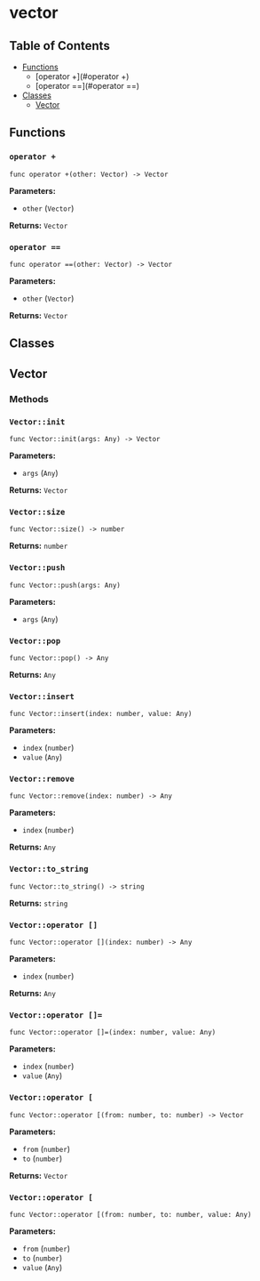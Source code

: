 # vector

## Table of Contents

- [Functions](#functions)
  - [operator +](#operator +)
  - [operator ==](#operator ==)
- [Classes](#classes)
  - [Vector](#Vector)

## Functions

### `operator +`

```xylia
func operator +(other: Vector) -> Vector
```

**Parameters:**

- `other` (`Vector`)

**Returns:** `Vector` 

### `operator ==`

```xylia
func operator ==(other: Vector) -> Vector
```

**Parameters:**

- `other` (`Vector`)

**Returns:** `Vector` 

## Classes

## Vector

### Methods

### `Vector::init`

```xylia
func Vector::init(args: Any) -> Vector
```

**Parameters:**

- `args` (`Any`)

**Returns:** `Vector` 

### `Vector::size`

```xylia
func Vector::size() -> number
```

**Returns:** `number` 

### `Vector::push`

```xylia
func Vector::push(args: Any)
```

**Parameters:**

- `args` (`Any`)

### `Vector::pop`

```xylia
func Vector::pop() -> Any
```

**Returns:** `Any` 

### `Vector::insert`

```xylia
func Vector::insert(index: number, value: Any)
```

**Parameters:**

- `index` (`number`)
- `value` (`Any`)

### `Vector::remove`

```xylia
func Vector::remove(index: number) -> Any
```

**Parameters:**

- `index` (`number`)

**Returns:** `Any` 

### `Vector::to_string`

```xylia
func Vector::to_string() -> string
```

**Returns:** `string` 

### `Vector::operator []`

```xylia
func Vector::operator [](index: number) -> Any
```

**Parameters:**

- `index` (`number`)

**Returns:** `Any` 

### `Vector::operator []=`

```xylia
func Vector::operator []=(index: number, value: Any)
```

**Parameters:**

- `index` (`number`)
- `value` (`Any`)

### `Vector::operator [`

```xylia
func Vector::operator [(from: number, to: number) -> Vector
```

**Parameters:**

- `from` (`number`)
- `to` (`number`)

**Returns:** `Vector` 

### `Vector::operator [`

```xylia
func Vector::operator [(from: number, to: number, value: Any)
```

**Parameters:**

- `from` (`number`)
- `to` (`number`)
- `value` (`Any`)

